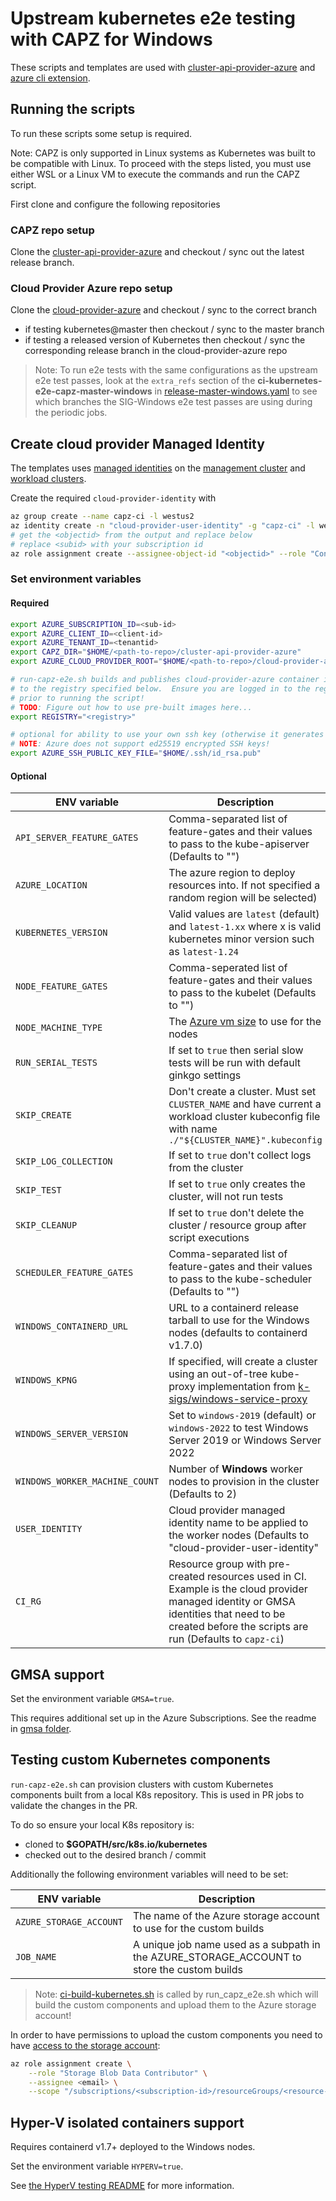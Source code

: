 # Upstream kubernetes e2e testing with CAPZ for Windows

These scripts and templates are used with [cluster-api-provider-azure](https://github.com/kubernetes-sigs/cluster-api-provider-azure) and [azure cli extension](https://github.com/Azure/azure-capi-cli-extension).  

## Running the scripts

To run these scripts some setup is required.

Note: CAPZ is only supported in Linux systems as Kubernetes was built to be compatible with Linux. To proceed with the steps listed, you must use either WSL or a Linux VM to execute the commands and run the CAPZ script.

First clone and configure the following repositories

### CAPZ repo setup

Clone the [cluster-api-provider-azure](https://github.com/kubernetes-sigs/cluster-api-provider-azure) and checkout / sync out the latest release branch.

### Cloud Provider Azure repo setup

Clone the [cloud-provider-azure](https://github.com/kubernetes-sigs/cloud-provider-azure) and checkout / sync to the correct branch

- if testing kubernetes@master then checkout / sync to the master branch
- if testing a released version of Kubernetes then checkout / sync the corresponding release branch in the cloud-provider-azure repo

> Note: To run e2e tests with the same configurations as the upstream e2e test passes, look at the `extra_refs` section of the **ci-kubernetes-e2e-capz-master-windows** in
[release-master-windows.yaml](https://github.com/kubernetes/test-infra/blob/master/config/jobs/kubernetes-sigs/sig-windows/release-master-windows.yaml) to see which branches the SIG-Windows e2e test passes are using during the periodic jobs.

## Create cloud provider Managed Identity

The templates uses [managed identities](https://learn.microsoft.com/en-us/entra/identity/managed-identities-azure-resources/overview) on the [management cluster](https://capz.sigs.k8s.io/topics/identities#user-assigned-managed-identity) and [workload clusters](https://capz.sigs.k8s.io/topics/vm-identity).

Create the required `cloud-provider-identity` with

```bash
az group create --name capz-ci -l westus2
az identity create -n "cloud-provider-user-identity" -g "capz-ci" -l westus2
# get the <objectid> from the output and replace below
# replace <subid> with your subscription id
az role assignment create --assignee-object-id "<objectid>" --role "Contributor" --scope "/subscriptions/<subid>" --assignee-principal-type ServicePrincipal
```

### Set environment variables

#### Required

```bash
export AZURE_SUBSCRIPTION_ID=<sub-id>
export AZURE_CLIENT_ID=<client-id>
export AZURE_TENANT_ID=<tenantid>
export CAPZ_DIR="$HOME/<path-to-repo>/cluster-api-provider-azure"
export AZURE_CLOUD_PROVIDER_ROOT="$HOME/<path-to-repo>/cloud-provider-azure"

# run-capz-e2e.sh builds and publishes cloud-provider-azure container images
# to the registry specified below.  Ensure you are logged in to the registry
# prior to running the script!
# TODO: Figure out how to use pre-built images here...
export REGISTRY="<registry>"

# optional for ability to use your own ssh key (otherwise it generates one)
# NOTE: Azure does not support ed25519 encrypted SSH keys!
export AZURE_SSH_PUBLIC_KEY_FILE="$HOME/.ssh/id_rsa.pub"
```

#### Optional

| ENV variable  | Description  |
| ------------- | ------------ |
| `API_SERVER_FEATURE_GATES` | Comma-separated list of feature-gates and their values to pass to the kube-apiserver (Defaults to "") |
| `AZURE_LOCATION` | The azure region to deploy resources into. If not specified a random region will be selected) |
| `KUBERNETES_VERSION`  | Valid values are `latest` (default) and  `latest-1.xx` where x is valid kubernetes minor version such as `latest-1.24` |
| `NODE_FEATURE_GATES` | Comma-seperated list of feature-gates and their values to pass to the kubelet (Defaults to "") |
| `NODE_MACHINE_TYPE` | The [Azure vm size](https://learn.microsoft.com/en-us/azure/virtual-machines/sizes) to use for the nodes  |
| `RUN_SERIAL_TESTS` | If set to `true` then serial slow tests will be run with default ginkgo settings |
| `SKIP_CREATE` | Don't create a cluster.  Must set `CLUSTER_NAME` and have current a workload cluster kubeconfig file with name `./"${CLUSTER_NAME}".kubeconfig` |
| `SKIP_LOG_COLLECTION` | If set to `true` don't collect logs from the cluster |
| `SKIP_TEST`  | If set to `true` only creates the cluster, will not run tests |
| `SKIP_CLEANUP` | If set to `true` don't delete the cluster / resource group after script executions |
| `SCHEDULER_FEATURE_GATES` | Comma-separated list of feature-gates and their values to pass to the kube-scheduler (Defaults to "") |
| `WINDOWS_CONTAINERD_URL` | URL to a containerd release tarball to use for the Windows nodes (defaults to containerd v1.7.0)|
| `WINDOWS_KPNG` | If specified, will create a cluster using an out-of-tree kube-proxy implementation from [k-sigs/windows-service-proxy](https://github.com/kubernetes-sigs/windows-service-proxy) |
| `WINDOWS_SERVER_VERSION` | Set to `windows-2019` (default) or `windows-2022` to test Windows Server 2019 or Windows Server 2022 |
| `WINDOWS_WORKER_MACHINE_COUNT` | Number of **Windows** worker nodes to provision in the cluster (Defaults to 2) |
| `USER_IDENTITY` | Cloud provider managed identity name to be applied to the worker nodes (Defaults to "cloud-provider-user-identity" |
| `CI_RG` | Resource group with pre-created resources used in CI.  Example is the cloud provider managed identity or GMSA identities that need to be created before the scripts are run (Defaults to `capz-ci`) |

## GMSA support

Set the environment variable `GMSA=true`.

This requires additional set up in the Azure Subscriptions. See the readme in [gmsa folder](gmsa/readme.md).

## Testing custom Kubernetes components

`run-capz-e2e.sh` can provision clusters with custom Kubernetes components built from a local K8s repository.
This is used in PR jobs to validate the changes in the PR.

To do so ensure your local K8s repository is:

- cloned to **$GOPATH/src/k8s.io/kubernetes**
- checked out to the desired branch / commit

Additionally the following environment variables will need to be set:

| ENV variable | Description  |
| ------------- | ------------ |
| `AZURE_STORAGE_ACCOUNT` | The name of the Azure storage account to use for the custom builds |
| `JOB_NAME` | A unique job name used as a subpath in the AZURE_STORAGE_ACCOUNT to store the custom builds |

> Note: [ci-build-kubernetes.sh](https://github.com/kubernetes-sigs/cluster-api-provider-azure/blob/main/scripts/ci-build-kubernetes.sh) is called by run_capz_e2e.sh which will build the custom components and upload them to the Azure storage account!

In order to have permissions to upload the custom components you need to have [access to the storage account](https://learn.microsoft.com/en-us/azure/storage/blobs/assign-azure-role-data-access?tabs=azure-cli):

```bash
az role assignment create \
    --role "Storage Blob Data Contributor" \
    --assignee <email> \
    --scope "/subscriptions/<subscription-id>/resourceGroups/<resource-group-name>/providers/Microsoft.Storage/storageAccounts/<storage-account-name>"
```

## Hyper-V isolated containers support

Requires containerd v1.7+ deployed to the Windows nodes.

Set the environment variable `HYPERV=true`.

See [the HyperV testing README](../helpers/hyper-v-mutating-webhook/README.md) for more information.
